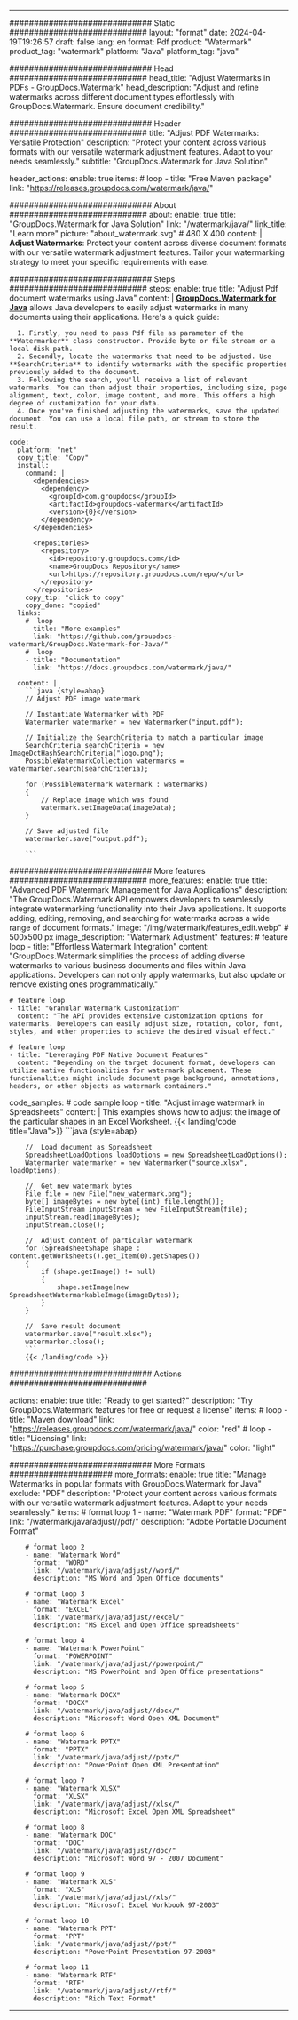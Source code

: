 
---
############################# Static ############################
layout: "format"
date:  2024-04-19T19:26:57
draft: false
lang: en
format: Pdf
product: "Watermark"
product_tag: "watermark"
platform: "Java"
platform_tag: "java"

############################# Head ############################
head_title: "Adjust Watermarks in PDFs - GroupDocs.Watermark"
head_description: "Adjust and refine watermarks across different document types effortlessly with GroupDocs.Watermark. Ensure document credibility."

############################# Header ############################
title: "Adjust PDF Watermarks: Versatile Protection" 
description: "Protect your content across various formats with our versatile watermark adjustment features. Adapt to your needs seamlessly."
subtitle: "GroupDocs.Watermark for Java Solution" 

header_actions:
  enable: true
  items:
    #  loop
    - title: "Free Maven package"
      link: "https://releases.groupdocs.com/watermark/java/"
      
############################# About ############################
about:
    enable: true
    title: "GroupDocs.Watermark for Java Solution"
    link: "/watermark/java/"
    link_title: "Learn more"
    picture: "about_watermark.svg" # 480 X 400
    content: |
       **Adjust Watermarks**: Protect your content across diverse document formats with our versatile watermark adjustment features. Tailor your watermarking strategy to meet your specific requirements with ease.

############################# Steps ############################
steps:
    enable: true
    title: "Adjust Pdf document watermarks using Java"
    content: |
      **[GroupDocs.Watermark for Java](https://products.groupdocs.com/watermark/java/)** allows Java developers to easily adjust watermarks in many documents using their applications. Here's a quick guide:
      
      1. Firstly, you need to pass Pdf file as parameter of the **Watermarker** class constructor. Provide byte or file stream or a local disk path.
      2. Secondly, locate the watermarks that need to be adjusted. Use **SearchCriteria** to identify watermarks with the specific properties previously added to the document.
      3. Following the search, you'll receive a list of relevant watermarks. You can then adjust their properties, including size, page alignment, text, color, image content, and more. This offers a high degree of customization for your data.
      4. Once you've finished adjusting the watermarks, save the updated document. You can use a local file path, or stream to store the result.
   
    code:
      platform: "net"
      copy_title: "Copy"
      install:
        command: |
          <dependencies>
            <dependency>
              <groupId>com.groupdocs</groupId>
              <artifactId>groupdocs-watermark</artifactId>
              <version>{0}</version>
            </dependency>
          </dependencies>

          <repositories>
            <repository>
              <id>repository.groupdocs.com</id>
              <name>GroupDocs Repository</name>
              <url>https://repository.groupdocs.com/repo/</url>
            </repository>
          </repositories>
        copy_tip: "click to copy"
        copy_done: "copied"
      links:
        #  loop
        - title: "More examples"
          link: "https://github.com/groupdocs-watermark/GroupDocs.Watermark-for-Java/"
        #  loop
        - title: "Documentation"
          link: "https://docs.groupdocs.com/watermark/java/"
          
      content: |
        ```java {style=abap}
        // Adjust PDF image watermark

        // Instantiate Watermarker with PDF
        Watermarker watermarker = new Watermarker("input.pdf");
        
        // Initialize the SearchCriteria to match a particular image
        SearchCriteria searchCriteria = new ImageDctHashSearchCriteria("logo.png");
        PossibleWatermarkCollection watermarks = watermarker.search(searchCriteria);

        for (PossibleWatermark watermark : watermarks)
        {
            // Replace image which was found
            watermark.setImageData(imageData);
        }

        // Save adjusted file
        watermarker.save("output.pdf");
        
        ```
        
############################# More features ############################
more_features:
  enable: true
  title: "Advanced PDF Watermark Management for Java Applications"
  description: "The GroupDocs.Watermark API empowers developers to seamlessly integrate watermarking functionality into their Java applications. It supports adding, editing, removing, and searching for watermarks across a wide range of document formats."
  image: "/img/watermark/features_edit.webp" # 500x500 px
  image_description: "Watermark Adjustment"
  features:
    # feature loop
    - title: "Effortless Watermark Integration"
      content: "GroupDocs.Watermark simplifies the process of adding diverse watermarks to various business documents and files within Java applications. Developers can not only apply watermarks, but also update or remove existing ones programmatically."

    # feature loop
    - title: "Granular Watermark Customization"
      content: "The API provides extensive customization options for watermarks. Developers can easily adjust size, rotation, color, font, styles, and other properties to achieve the desired visual effect."

    # feature loop
    - title: "Leveraging PDF Native Document Features"
      content: "Depending on the target document format, developers can utilize native functionalities for watermark placement. These functionalities might include document page background, annotations, headers, or other objects as watermark containers."
      
  code_samples:
    # code sample loop
    - title: "Adjust image watermark in Spreadsheets"
      content: |
        This examples shows how to adjust the image of the particular shapes in an Excel Worksheet.
        {{< landing/code title="Java">}}
        ```java {style=abap}
        
        //  Load document as Spreadsheet
        SpreadsheetLoadOptions loadOptions = new SpreadsheetLoadOptions();
        Watermarker watermarker = new Watermarker("source.xlsx", loadOptions);

        //  Get new watermark bytes
        File file = new File("new_watermark.png");
        byte[] imageBytes = new byte[(int) file.length()];
        FileInputStream inputStream = new FileInputStream(file);
        inputStream.read(imageBytes);
        inputStream.close();

        //  Adjust content of particular watermark
        for (SpreadsheetShape shape : content.getWorksheets().get_Item(0).getShapes())
        {
            if (shape.getImage() != null)
            {
                shape.setImage(new SpreadsheetWatermarkableImage(imageBytes));
            }
        }

        //  Save result document
        watermarker.save("result.xlsx");
        watermarker.close();
        ```
        {{< /landing/code >}}


############################# Actions ############################

actions:
  enable: true
  title: "Ready to get started?"
  description: "Try GroupDocs.Watermark features for free or request a license"
  items:
    #  loop
    - title: "Maven download"
      link: "https://releases.groupdocs.com/watermark/java/"
      color: "red"
        #  loop
    - title: "Licensing"
      link: "https://purchase.groupdocs.com/pricing/watermark/java/"
      color: "light"


############################# More Formats #####################
more_formats:
    enable: true
    title: "Manage Watermarks in popular formats with GroupDocs.Watermark for Java"
    exclude: "PDF"
    description: "Protect your content across various formats with our versatile watermark adjustment features. Adapt to your needs seamlessly."
    items: 
        # format loop 1
        - name: "Watermark PDF"
          format: "PDF"
          link: "/watermark/java/adjust//pdf/"
          description: "Adobe Portable Document Format"

        # format loop 2
        - name: "Watermark Word"
          format: "WORD"
          link: "/watermark/java/adjust//word/"
          description: "MS Word and Open Office documents"
          
        # format loop 3
        - name: "Watermark Excel"
          format: "EXCEL"
          link: "/watermark/java/adjust//excel/"
          description: "MS Excel and Open Office spreadsheets"

        # format loop 4
        - name: "Watermark PowerPoint"
          format: "POWERPOINT"
          link: "/watermark/java/adjust//powerpoint/"
          description: "MS PowerPoint and Open Office presentations"

        # format loop 5
        - name: "Watermark DOCX"
          format: "DOCX"
          link: "/watermark/java/adjust//docx/"
          description: "Microsoft Word Open XML Document"
          
        # format loop 6
        - name: "Watermark PPTX"
          format: "PPTX"
          link: "/watermark/java/adjust//pptx/"
          description: "PowerPoint Open XML Presentation"
          
        # format loop 7
        - name: "Watermark XLSX"
          format: "XLSX"
          link: "/watermark/java/adjust//xlsx/"
          description: "Microsoft Excel Open XML Spreadsheet"

        # format loop 8
        - name: "Watermark DOC"
          format: "DOC"
          link: "/watermark/java/adjust//doc/"
          description: "Microsoft Word 97 - 2007 Document"

        # format loop 9
        - name: "Watermark XLS"
          format: "XLS"
          link: "/watermark/java/adjust//xls/"
          description: "Microsoft Excel Workbook 97-2003"

        # format loop 10
        - name: "Watermark PPT"
          format: "PPT"
          link: "/watermark/java/adjust//ppt/"
          description: "PowerPoint Presentation 97-2003"

        # format loop 11
        - name: "Watermark RTF"
          format: "RTF"
          link: "/watermark/java/adjust//rtf/"
          description: "Rich Text Format"

---